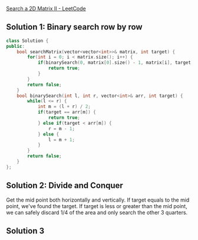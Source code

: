 [Search a 2D Matrix II - LeetCode](https://leetcode.com/problems/search-a-2d-matrix-ii/description/)

## Solution 1: Binary search row by row

```cpp
class Solution {
public:
    bool searchMatrix(vector<vector<int>>& matrix, int target) {
        for(int i = 0; i < matrix.size(); i++) {
            if(binarySearch(0, matrix[0].size() - 1, matrix[i], target)) {
                return true;
            }
        }
        return false;
    }
    bool binarySearch(int l, int r, vector<int>& arr, int target) {
        while(l <= r) {
            int m = (l + r) / 2;
            if(target == arr[m]) {
                return true;
            } else if(target < arr[m]) {
                r = m - 1;
            } else {
                l = m + 1;
            }
        }
        return false;
    }
};
```

## Solution 2: Divide and Conquer

Get the mid point both horizontally and vertically. If target equals to the mid point, we've found the target. If target is less or greater than the mid point, we can safely discard 1/4 of the area and only search the other 3 quarters. 



## Solution 3

